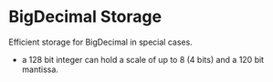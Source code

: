 BigDecimal Storage
==================

Efficient storage for BigDecimal in special cases.

 * a 128 bit integer can hold a scale of up to 8 (4 bits) and a 120 bit mantissa.